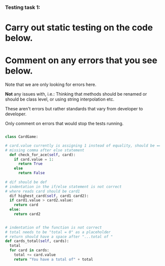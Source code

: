 ### Testing task 1:

# Carry out static testing on the code below.
# Comment on any errors that you see below.

Note that we are only looking for errors here.

**Not** any issues with, i.e.: 
Thinking that methods should be renamed or should be class level, or using string interpolation etc. 

These aren't errors but rather standards that vary from developer to developer. 

Only comment on errors that would stop the tests running.

```python

class CardGame:

# card.value currently is assigning 1 instead of equality, should be ==
# missing comma after else statement
  def check_for_ace(self, card):
    if card.value = 1:
      return True
    else
      return False
   
# dif should be def
# indentation in the if/else statement is not correct
# where reads card should be card1
  dif highest_card(self, card1 card2):
  if card1.value > card2.value:
    return card
  else:
    return card2
  

# indentation of the function is not correct
# total needs to be "total = 0" as a placeholder
# return should have a space after "...total of "
def cards_total(self, cards):
  total
  for card in cards:
    total += card.value
    return "You have a total of" + total
  
```
